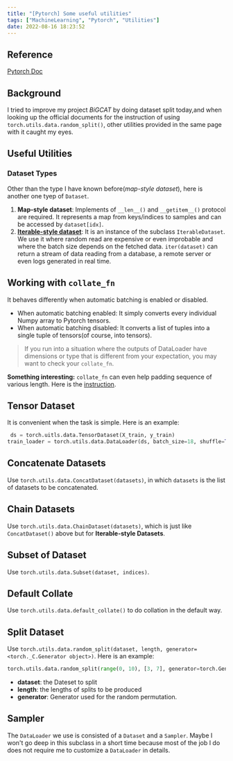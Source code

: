 ```yaml
---
title: "[Pytorch] Some useful utilities"
tags: ["MachineLearning", "Pytorch", "Utilities"]
date: 2022-08-16 18:23:52
---
```


## Reference
[Pytorch Doc](https://pytorch.org/docs/stable/data.html#torch.utils.data.random_split)

## Background

I tried to improve my project _BiGCAT_ by doing dataset split today,and when looking up the official documents for the instruction of using `torch.utils.data.random_split()`, other utilities provided in the same page with it  caught my eyes.

## Useful Utilities

### Dataset Types
Other than the type I have known before(_map-style dataset_), here is another one tyep of `Dataset`.

1. __Map-style dataset__: Implements of  `__len__()` and `__getitem__()` protocol are required. It represents a map from keys/indices to samples and can be accessed by `dataset[idx]`.
2. [__Iterable-style dataset__](https://pytorch.org/docs/stable/data.html#torch.utils.data.IterableDataset): It is an instance of the subclass `IterableDataset`. We use it where random read are expensive or even improbable and where the batch size depends on the fetched data. `iter(dataset)` can return a stream of data reading from a database, a remote server or even logs generated in real time.

## Working with `collate_fn`
It behaves differently when automatic batching is enabled or disabled.
- When automatic batching enabled: It simply converts every individual Numpy array to Pytorch tensors.
- When automatic batching disabled: It converts a list of tuples into a single tuple of tensors(of course, into tensors).

> If you run into a situation where the outputs of DataLoader have dimensions or type that is different from your expectation, you may want to check your `collate_fn`.

__Something interesting:__ `collate_fn` can even help padding sequence of various length. Here is the [instruction](https://androidkt.com/create-dataloader-with-collate_fn-for-variable-length-input-in-pytorch/).

## Tensor Dataset
It is convenient when the task is simple.
Here is an example:
```python
 ds = torch.uitls.data.TensorDataset(X_train, y_train)
train_loader = torch.utils.data.DataLoader(ds, batch_size=18, shuffle=True, drop_last=True)
```

## Concatenate Datasets
Use `torch.utils.data.ConcatDataset(datasets)`, in which `datasets` is the list of datasets to be concatenated.

## Chain Datasets
Use `torch.utils.data.ChainDataset(datasets)`, which is just like `ConcatDataset()` above but for __Iterable-style Datasets__.

## Subset of Dataset
Use `torch.utils.data.Subset(dataset, indices)`.

## Default Collate
Use `torch.utils.data.default_collate()` to do collation in the default way.

## Split Dataset
Use `torch.utils.data.random_split(dataset, length, generator=<torch._C.Generator object>)`.
Here is an example:
```python
torch.utils.data.random_split(range(0, 10), [3, 7], generator=torch.Generator().manual_seed(42))
```

- __dataset__: the Dateset to split
- __length__: the lengths of splits to be produced
- __generator__: Generator used for the random permutation.

## Sampler
The `DataLoader` we use is consisted of a `Dataset` and a `Sampler`.
Maybe I won't go deep in this subclass in a short time because most of the job I do does not require me to customize a `DataLoader` in details.
